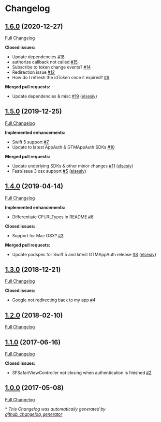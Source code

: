 # Changelog

## [1.6.0](https://github.com/elsesiy/GAppAuth/tree/1.6.0) (2020-12-27)

[Full Changelog](https://github.com/elsesiy/GAppAuth/compare/1.5.0...1.6.0)

**Closed issues:**

- Update dependencies [\#18](https://github.com/elsesiy/GAppAuth/issues/18)
- authorize callback not called [\#15](https://github.com/elsesiy/GAppAuth/issues/15)
- Subscribe to token change events? [\#14](https://github.com/elsesiy/GAppAuth/issues/14)
- Redirection issue [\#12](https://github.com/elsesiy/GAppAuth/issues/12)
- How do I refresh the idToken once it expired? [\#9](https://github.com/elsesiy/GAppAuth/issues/9)

**Merged pull requests:**

- Update dependencies & misc [\#19](https://github.com/elsesiy/GAppAuth/pull/19) ([elsesiy](https://github.com/elsesiy))

## [1.5.0](https://github.com/elsesiy/GAppAuth/tree/1.5.0) (2019-12-25)

[Full Changelog](https://github.com/elsesiy/GAppAuth/compare/1.4.0...1.5.0)

**Implemented enhancements:**

- Swift 5 support [\#7](https://github.com/elsesiy/GAppAuth/issues/7)
- Update to latest AppAuth & GTMAppAuth SDKs [\#10](https://github.com/elsesiy/GAppAuth/issues/10)

**Merged pull requests:**

- Update underlying SDKs & other minor changes [\#11](https://github.com/elsesiy/GAppAuth/pull/11) ([elsesiy](https://github.com/elsesiy))
- Feat/issue 3 osx support [\#5](https://github.com/elsesiy/GAppAuth/pull/5) ([elsesiy](https://github.com/elsesiy))

## [1.4.0](https://github.com/elsesiy/GAppAuth/tree/1.4.0) (2019-04-14)

[Full Changelog](https://github.com/elsesiy/GAppAuth/compare/1.3.0...1.4.0)

**Implemented enhancements:**

- Differentiate CFURLTypes in README [\#6](https://github.com/elsesiy/GAppAuth/issues/6)

**Closed issues:**

- Support for Mac OSX? [\#3](https://github.com/elsesiy/GAppAuth/issues/3)

**Merged pull requests:**

- Update podspec for Swift 5 and latest GTMAppAuth release [\#8](https://github.com/elsesiy/GAppAuth/pull/8) ([elsesiy](https://github.com/elsesiy))

## [1.3.0](https://github.com/elsesiy/GAppAuth/tree/1.3.0) (2018-12-21)

[Full Changelog](https://github.com/elsesiy/GAppAuth/compare/1.2.0...1.3.0)

**Closed issues:**

- Google not redirecting back to my app [\#4](https://github.com/elsesiy/GAppAuth/issues/4)

## [1.2.0](https://github.com/elsesiy/GAppAuth/tree/1.2.0) (2018-02-10)

[Full Changelog](https://github.com/elsesiy/GAppAuth/compare/1.1.0...1.2.0)

## [1.1.0](https://github.com/elsesiy/GAppAuth/tree/1.1.0) (2017-06-16)

[Full Changelog](https://github.com/elsesiy/GAppAuth/compare/1.0.0...1.1.0)

**Closed issues:**

- SFSafariViewController not closing when authentication is finished [\#2](https://github.com/elsesiy/GAppAuth/issues/2)

## [1.0.0](https://github.com/elsesiy/GAppAuth/tree/1.0.0) (2017-05-08)

[Full Changelog](https://github.com/elsesiy/GAppAuth/compare/348943bcc8cf33899e23f7b899b93b582aa87fc5...1.0.0)



\* *This Changelog was automatically generated by [github_changelog_generator](https://github.com/github-changelog-generator/github-changelog-generator)*
